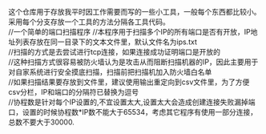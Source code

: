 这个仓库用于存放我平时因工作需要而写的一些小工具，一般每个东西都比较小。采用每个分支存放一个工具的方法分隔各工具代码。  
//一个简单的端口扫描程序 //本程序用于扫描多个IP的所有端口是否有开放，IP地址列表存放在同一目录下的文本文件里，默认文件名为ips.txt  
//扫描的方式是去尝试进行tcp连接，如果连接成功证明端口是开放的  
//这种扫描方式很容易被防火墙认为是攻击从而阻断扫描机器的IP，因此主要用于对自家系统进行安全摸底扫描，扫描前把扫描机加入防火墙白名单  
//如果扫描结果要存放到文件里，建议使用输出重定向到csv文件里，为了方便csv分栏，IP和端口的分隔符已替换为逗号  
//协程数是针对每个IP设置的,不宜设置太大,设置太大会造成创建连接失败漏掉端口，设置的时候协程数*IP数不能大于65534，考虑其它程序有使用一部分连接，总数不要大于30000.  
